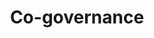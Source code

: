 ---
layout: theme
name: cogovernance
title: Co-governance
image: cogovernance.png
description: Description for co-governance
---